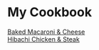 # My Cookbook

[Baked Macaroni & Cheese](bakedMacAndCheese.md)  
[Hibachi Chicken & Steak](hibachiChickenAndSteak.md)
